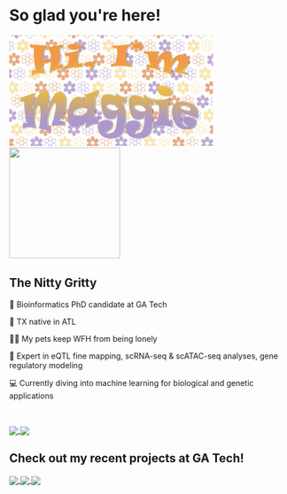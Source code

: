 # So glad you're here!

<p float="left">
<img src="https://github.com/maggiebr0wn/maggiebr0wn/blob/main/name.jpg" height="200" />
&nbsp;&nbsp;&nbsp;
<img src="https://github.com/maggiebr0wn/maggiebr0wn/blob/main/stem.gif" width="200" height="200" />
</p>

## The Nitty Gritty

🐝 Bioinformatics PhD candidate at GA Tech

🍑 TX native in ATL

🐶🐢 My pets keep WFH from being lonely

🔬 Expert in eQTL fine mapping, scRNA-seq & scATAC-seq analyses, gene regulatory modeling

💻 Currently diving into machine learning for biological and genetic applications

&nbsp;&nbsp;&nbsp;

<a href="https://github.com/anuraghazra/github-readme-stats">
  <img height=200 align="center" src="https://github-readme-stats.vercel.app/api/top-langs/?username=maggiebr0wn&hide=jupyter%20notebook&layout=donut&theme=flag-india"/>
</a>
<a href="https://github.com/anuraghazra/github-readme-stats">
  <img height=200 align="center" src="https://streak-stats.demolab.com/?user=maggiebr0wn&layout=compact&theme=flag-india"/>
</a>

## Check out my recent projects at GA Tech! 

<a href="https://github.com/maggiebr0wn/scMultiome-Crohns-Disease">
  <img height=100 align="center" src="https://github-readme-stats.vercel.app/api/pin/?username=maggiebr0wn&repo=scMultiome-Crohns-Disease&theme=buefy"/>
</a>
<a href="https://github.com/maggiebr0wn/scMultiome-TFBS-Analysis">
  <img height=100 align="center" src="https://github-readme-stats.vercel.app/api/pin/?username=maggiebr0wn&repo=scMultiome-TFBS-Analysis&theme=buefy"/>
</a>
<a href="https://github.com/maggiebr0wn/eQTL-AbO-Conditional-Analysis">
  <img height=100 align="center" src="https://github-readme-stats.vercel.app/api/pin/?username=maggiebr0wn&repo=eQTL-AbO-Conditional-Analysis&theme=buefy"/>
</a>

